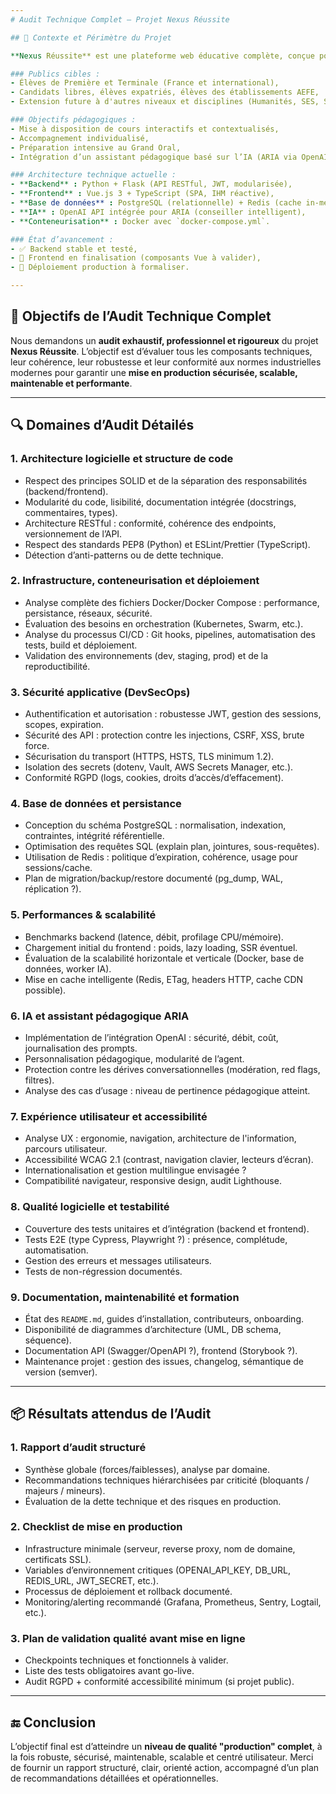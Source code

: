 ```yaml
---
# Audit Technique Complet – Projet Nexus Réussite

## 🧩 Contexte et Périmètre du Projet

**Nexus Réussite** est une plateforme web éducative complète, conçue pour offrir un accompagnement personnalisé haut de gamme, rigoureux, structuré et conforme aux programmes de l'Éducation nationale française. Le projet s’inscrit dans une ambition d’excellence pédagogique et technologique.

### Publics cibles :
- Élèves de Première et Terminale (France et international),
- Candidats libres, élèves expatriés, élèves des établissements AEFE,
- Extension future à d'autres niveaux et disciplines (Humanités, SES, SVT, etc.).

### Objectifs pédagogiques :
- Mise à disposition de cours interactifs et contextualisés,
- Accompagnement individualisé,
- Préparation intensive au Grand Oral,
- Intégration d’un assistant pédagogique basé sur l’IA (ARIA via OpenAI).

### Architecture technique actuelle :
- **Backend** : Python + Flask (API RESTful, JWT, modularisée),
- **Frontend** : Vue.js 3 + TypeScript (SPA, IHM réactive),
- **Base de données** : PostgreSQL (relationnelle) + Redis (cache in-memory),
- **IA** : OpenAI API intégrée pour ARIA (conseiller intelligent),
- **Conteneurisation** : Docker avec `docker-compose.yml`.

### État d’avancement :
- ✅ Backend stable et testé,
- 🚧 Frontend en finalisation (composants Vue à valider),
- 🚧 Déploiement production à formaliser.

---
```


## 🎯 Objectifs de l’Audit Technique Complet

Nous demandons un **audit exhaustif, professionnel et rigoureux** du projet **Nexus Réussite**. L’objectif est d’évaluer tous les composants techniques, leur cohérence, leur robustesse et leur conformité aux normes industrielles modernes pour garantir une **mise en production sécurisée, scalable, maintenable et performante**.

---

## 🔍 Domaines d’Audit Détailés

### 1. **Architecture logicielle et structure de code**
- Respect des principes SOLID et de la séparation des responsabilités (backend/frontend).
- Modularité du code, lisibilité, documentation intégrée (docstrings, commentaires, types).
- Architecture RESTful : conformité, cohérence des endpoints, versionnement de l’API.
- Respect des standards PEP8 (Python) et ESLint/Prettier (TypeScript).
- Détection d’anti-patterns ou de dette technique.

### 2. **Infrastructure, conteneurisation et déploiement**
- Analyse complète des fichiers Docker/Docker Compose : performance, persistance, réseaux, sécurité.
- Évaluation des besoins en orchestration (Kubernetes, Swarm, etc.).
- Analyse du processus CI/CD : Git hooks, pipelines, automatisation des tests, build et déploiement.
- Validation des environnements (dev, staging, prod) et de la reproductibilité.

### 3. **Sécurité applicative (DevSecOps)**
- Authentification et autorisation : robustesse JWT, gestion des sessions, scopes, expiration.
- Sécurité des API : protection contre les injections, CSRF, XSS, brute force.
- Sécurisation du transport (HTTPS, HSTS, TLS minimum 1.2).
- Isolation des secrets (dotenv, Vault, AWS Secrets Manager, etc.).
- Conformité RGPD (logs, cookies, droits d’accès/d’effacement). 

### 4. **Base de données et persistance**
- Conception du schéma PostgreSQL : normalisation, indexation, contraintes, intégrité référentielle.
- Optimisation des requêtes SQL (explain plan, jointures, sous-requêtes).
- Utilisation de Redis : politique d’expiration, cohérence, usage pour sessions/cache.
- Plan de migration/backup/restore documenté (pg_dump, WAL, réplication ?).

### 5. **Performances & scalabilité**
- Benchmarks backend (latence, débit, profilage CPU/mémoire).
- Chargement initial du frontend : poids, lazy loading, SSR éventuel.
- Évaluation de la scalabilité horizontale et verticale (Docker, base de données, worker IA).
- Mise en cache intelligente (Redis, ETag, headers HTTP, cache CDN possible).

### 6. **IA et assistant pédagogique ARIA**
- Implémentation de l’intégration OpenAI : sécurité, débit, coût, journalisation des prompts.
- Personnalisation pédagogique, modularité de l’agent.
- Protection contre les dérives conversationnelles (modération, red flags, filtres).
- Analyse des cas d’usage : niveau de pertinence pédagogique atteint.

### 7. **Expérience utilisateur et accessibilité**
- Analyse UX : ergonomie, navigation, architecture de l'information, parcours utilisateur.
- Accessibilité WCAG 2.1 (contrast, navigation clavier, lecteurs d’écran).
- Internationalisation et gestion multilingue envisagée ?
- Compatibilité navigateur, responsive design, audit Lighthouse.

### 8. **Qualité logicielle et testabilité**
- Couverture des tests unitaires et d’intégration (backend et frontend).
- Tests E2E (type Cypress, Playwright ?) : présence, complétude, automatisation.
- Gestion des erreurs et messages utilisateurs.
- Tests de non-régression documentés.

### 9. **Documentation, maintenabilité et formation**
- État des `README.md`, guides d’installation, contributeurs, onboarding.
- Disponibilité de diagrammes d’architecture (UML, DB schema, séquence).
- Documentation API (Swagger/OpenAPI ?), frontend (Storybook ?).
- Maintenance projet : gestion des issues, changelog, sémantique de version (semver).

---

## 📦 Résultats attendus de l’Audit

### 1. **Rapport d’audit structuré**
- Synthèse globale (forces/faiblesses), analyse par domaine.
- Recommandations techniques hiérarchisées par criticité (bloquants / majeurs / mineurs).
- Évaluation de la dette technique et des risques en production.

### 2. **Checklist de mise en production**
- Infrastructure minimale (serveur, reverse proxy, nom de domaine, certificats SSL).
- Variables d’environnement critiques (OPENAI_API_KEY, DB_URL, REDIS_URL, JWT_SECRET, etc.).
- Processus de déploiement et rollback documenté.
- Monitoring/alerting recommandé (Grafana, Prometheus, Sentry, Logtail, etc.).

### 3. **Plan de validation qualité avant mise en ligne**
- Checkpoints techniques et fonctionnels à valider.
- Liste des tests obligatoires avant go-live.
- Audit RGPD + conformité accessibilité minimum (si projet public).

---

## 🔚 Conclusion

L’objectif final est d’atteindre un **niveau de qualité "production" complet**, à la fois robuste, sécurisé, maintenable, scalable et centré utilisateur. Merci de fournir un rapport structuré, clair, orienté action, accompagné d’un plan de recommandations détaillées et opérationnelles.
